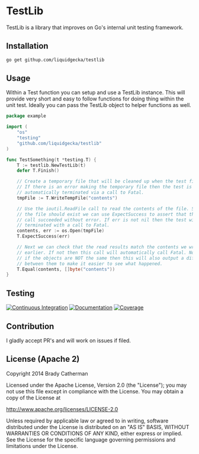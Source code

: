 # TestLib

TestLib is a library that improves on Go's internal unit testing framework.

## Installation

```bash
go get githup.com/liquidgecka/testlib
```

## Usage

Within a Test function you can setup and use a TestLib instance. This will
provide very short and easy to follow functions for doing thing within the
unit test. Ideally you can pass the TestLib object to helper functions as
well.

```go
package example

import (
    "os"
    "testing"
    "github.com/liquidgecka/testlib"
)

func TestSomething(t *testing.T) {
    T := testlib.NewTestLib(t)
    defer T.Finish()

    // Create a temporary file that will be cleaned up when the test finishes.
    // If there is an error making the temporary file then the test is
    // automatically terminated via a call to Fatal.
    tmpFile := T.WriteTempFile("contents")

    // Use the ioutil.ReadFile call to read the contents of the file. Since
    // the file should exist we can use ExpectSuccess to assert that the
    // call succeeded without error. If err is not nil then the test will be
    // terminated with a call to Fatal.
    contents, err := os.Open(tmpFile)
    T.ExpectSuccess(err)

    // Next we can check that the read results match the contents we wrote
    // earlier. If not then this call will automatically call Fatal. Note that
    // if the objects are NOT the same then this will also output a difference
    // between them to make it easier to see what happened.
    T.Equal(contents, []byte("contents"))
}
```

## Testing
[![Continuous Integration](https://secure.travis-ci.org/liquidgecka/testlib.svg?branch=master)](http://travis-ci.org/liquidgecka/testlib)
[![Documentation](http://godoc.org/github.com/liquidgecka/testlib?status.png)](http://godoc.org/github.com/liquidgecka/testlib)
[![Coverage](https://img.shields.io/coveralls/liquidgecka/testlib.svg)](https://coveralls.io/r/liquidgecka/testlib)

## Contribution

I gladly accept PR's and will work on issues if filed.

## License (Apache 2)

Copyright 2014 Brady Catherman

Licensed under the Apache License, Version 2.0 (the "License");
you may not use this file except in compliance with the License.
You may obtain a copy of the License at

  http://www.apache.org/licenses/LICENSE-2.0

Unless required by applicable law or agreed to in writing, software
distributed under the License is distributed on an "AS IS" BASIS,
WITHOUT WARRANTIES OR CONDITIONS OF ANY KIND, either express or implied.
See the License for the specific language governing permissions and
limitations under the License.
